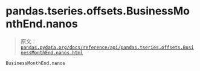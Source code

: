 # pandas.tseries.offsets.BusinessMonthEnd.nanos

> 原文：[`pandas.pydata.org/docs/reference/api/pandas.tseries.offsets.BusinessMonthEnd.nanos.html`](https://pandas.pydata.org/docs/reference/api/pandas.tseries.offsets.BusinessMonthEnd.nanos.html)

```py
BusinessMonthEnd.nanos
```
